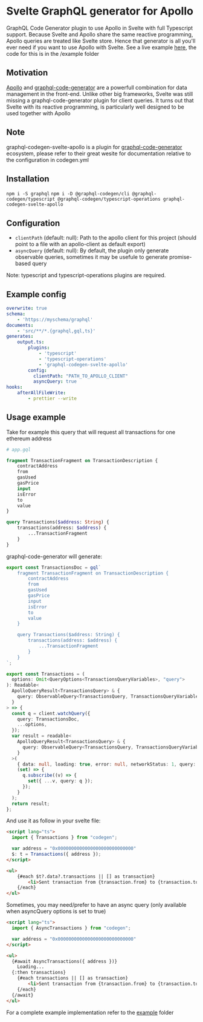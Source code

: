 # Svelte GraphQL generator for Apollo
GraphQL Code Generator plugin to use Apollo in Svelte with full Typescript support.
Because Svelte and Apollo share the same reactive programming, Apollo queries are treated like Svelte store. 
Hence that generator is all you'll ever need if you want to use Apollo with Svelte.
See a live example [here](https://ticruz38.github.io/graphql-codegen-svelte-apollo/), the code for this is in the /example folder

## Motivation

[Apollo](https://www.apollographql.com) and [graphql-code-generator](https://graphql-code-generator.com) are a powerfull combination for data management in the front-end.
Unlike other big frameworks, Svelte was still missing a graphql-code-generator plugin for client queries.
It turns out that Svelte with its reactive programming, is particularly well designed to be used together with Apollo

## Note

graphql-codegen-svelte-apollo is a plugin for [graphql-code-generator](https://graphql-code-generator.com) ecosystem, please refer to their great wesite for documentation relative to the configuration in codegen.yml

## Installation

`npm i -S graphql`
`npm i -D @graphql-codegen/cli @graphql-codegen/typescript @graphql-codegen/typescript-operations graphql-codegen-svelte-apollo`

## Configuration

- `clientPath` (default: null): Path to the apollo client for this project (should point to a file with an apollo-client as default export)
- `asyncQuery` (default: null): By default, the plugin only generate observable queries, sometimes it may be usefule to generate promise-based query

Note: typescript and typescript-operations plugins are required.

## Example config

```yml
overwrite: true
schema:
    - 'https://myschema/graphql'
documents:
    - 'src/**/*.{graphql,gql,ts}'
generates:
    output.ts:
        plugins:
            - 'typescript'
            - 'typescript-operations'
            - 'graphql-codegen-svelte-apollo'
        config:
          clientPath: "PATH_TO_APOLLO_CLIENT"
          asyncQuery: true
hooks:
    afterAllFileWrite:
        - prettier --write

```

## Usage example

Take for example this query that will request all transactions for one ethereum address

```graphql
# app.gql

fragment TransactionFragment on TransactionDescription {
    contractAddress
    from
    gasUsed
    gasPrice
    input
    isError
    to
    value
}

query Transactions($address: String) {
    transactions(address: $address) {
        ...TransactionFragment
    }
}
```

graphql-code-generator will generate:

```ts
export const TransactionsDoc = gql`
    fragment TransactionFragment on TransactionDescription {
        contractAddress
        from
        gasUsed
        gasPrice
        input
        isError
        to
        value
    }

    query Transactions($address: String) {
        transactions(address: $address) {
            ...TransactionFragment
        }
    }
`;

export const Transactions = (
  options: Omit<QueryOptions<TransactionsQueryVariables>, "query">
): Readable<
  ApolloQueryResult<TransactionsQuery> & {
    query: ObservableQuery<TransactionsQuery, TransactionsQueryVariables>;
  }
> => {
  const q = client.watchQuery({
    query: TransactionsDoc,
    ...options,
  });
  var result = readable<
    ApolloQueryResult<TransactionsQuery> & {
      query: ObservableQuery<TransactionsQuery, TransactionsQueryVariables>;
    }
  >(
    { data: null, loading: true, error: null, networkStatus: 1, query: null },
    (set) => {
      q.subscribe((v) => {
        set({ ...v, query: q });
      });
    }
  );
  return result;
};

```

And use it as follow in your svelte file:

```html
<script lang="ts">
  import { Transactions } from "codegen";

  var address = "0x0000000000000000000000000000"
  $: t = Transactions({ address });
</script>

<ul>
    {#each $t?.data?.transactions || [] as transaction}
        <li>Sent transaction from {transaction.from} to {transaction.to}</li>
    {/each}
</ul>
```

Sometimes, you may need/prefer to have an async query (only available when asyncQuery options is set to true)

```html
<script lang="ts">
  import { AsyncTransactions } from "codegen";

  var address = "0x0000000000000000000000000000"
</script>

<ul>
  {#await AsyncTransactions({ address })}
    Loading...
  {:then transactions}
    {#each transactions || [] as transaction}
        <li>Sent transaction from {transaction.from} to {transaction.to}</li>
    {/each}
  {/await}
</ul>
```

For a complete example implementation refer to the [example](https://github.com/ticruz38/graphql-codegen-svelte-apollo/tree/main/example) folder

